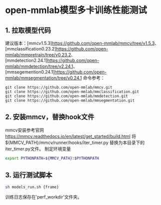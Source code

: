 # open-mmlab模型多卡训练性能测试

## 1. 拉取模型代码
建议版本：[mmcv1.5.3]<https://github.com/open-mmlab/mmcv/tree/v1.5.3>、[mmclassification0.23.2]<https://github.com/open-mmlab/mmpretrain/tree/v0.23.2>、[mmdetection2.24.1]<https://github.com/open-mmlab/mmdetection/tree/v2.24.1>、[mmsegemention0.24.1]<https://github.com/open-mmlab/mmsegmentation/tree/v0.24.1>
命令参考：
```
git clone https://github.com/open-mmlab/mmcv.git
git clone https://github.com/open-mmlab/mmclassification.git
git clone https://github.com/open-mmlab/mmdetection.git
git clone https://github.com/open-mmlab/mmsegmentation.git
```

## 2. 安装mmcv，替换hook文件
mmcv安装参考官网 <https://mmcv.readthedocs.io/en/latest/get_started/build.html>
将 ${MMCV_PATH}/mmcv/runner/hooks/iter_timer.py  替换为本目录下的 iter_timer.py文件。
制定环境变量
```sh
export PYTHONPATH=${MMCV_PATH}:$PYTHONPATH
```

## 3. 运行测试脚本
```sh
sh models_run.sh {frame}
```
训练日志保存在'perf_workdir'文件夹。
